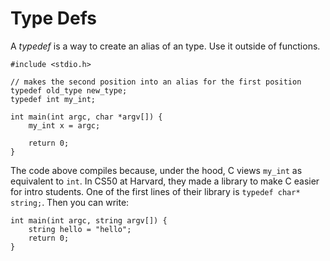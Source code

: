 # Type Defs

A *typedef* is a way to create an alias of an type. Use it outside of functions.

```
#include <stdio.h>

// makes the second position into an alias for the first position
typedef old_type new_type;
typedef int my_int;

int main(int argc, char *argv[]) {
    my_int x = argc;

    return 0;
}
```

The code above compiles because, under the hood, C views `my_int` as equivalent to `int`. In CS50 at Harvard, they made a library to make C easier for intro students. One of the first lines of their library is `typedef char* string;`. Then you can write:

```
int main(int argc, string argv[]) {
    string hello = "hello";
    return 0;
}
```
